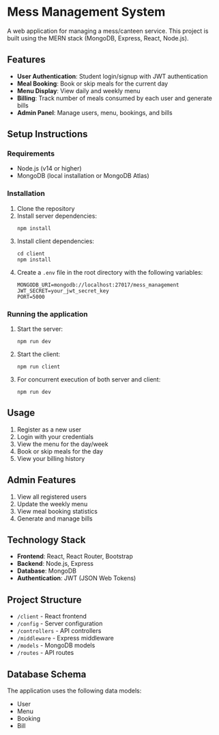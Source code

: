 # Mess Management System

A web application for managing a mess/canteen service. This project is built using the MERN stack (MongoDB, Express, React, Node.js).

## Features

- **User Authentication**: Student login/signup with JWT authentication
- **Meal Booking**: Book or skip meals for the current day
- **Menu Display**: View daily and weekly menu
- **Billing**: Track number of meals consumed by each user and generate bills
- **Admin Panel**: Manage users, menu, bookings, and bills

## Setup Instructions

### Requirements
- Node.js (v14 or higher)
- MongoDB (local installation or MongoDB Atlas)

### Installation

1. Clone the repository
2. Install server dependencies:
   ```
   npm install
   ```
3. Install client dependencies:
   ```
   cd client
   npm install
   ```
4. Create a `.env` file in the root directory with the following variables:
   ```
   MONGODB_URI=mongodb://localhost:27017/mess_management
   JWT_SECRET=your_jwt_secret_key
   PORT=5000
   ```

### Running the application

1. Start the server:
   ```
   npm run dev
   ```
2. Start the client:
   ```
   npm run client
   ```
3. For concurrent execution of both server and client:
   ```
   npm run dev
   ```

## Usage

1. Register as a new user
2. Login with your credentials
3. View the menu for the day/week
4. Book or skip meals for the day
5. View your billing history

## Admin Features

1. View all registered users
2. Update the weekly menu
3. View meal booking statistics
4. Generate and manage bills

## Technology Stack

- **Frontend**: React, React Router, Bootstrap
- **Backend**: Node.js, Express
- **Database**: MongoDB
- **Authentication**: JWT (JSON Web Tokens)

## Project Structure

- `/client` - React frontend
- `/config` - Server configuration
- `/controllers` - API controllers
- `/middleware` - Express middleware
- `/models` - MongoDB models
- `/routes` - API routes

## Database Schema

The application uses the following data models:
- User
- Menu
- Booking
- Bill 